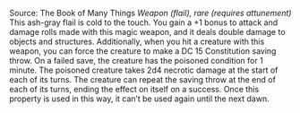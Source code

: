Source: The Book of Many Things
*Weapon (flail), rare (requires attunement)*
This ash-gray flail is cold to the touch. You gain a +1 bonus to attack and damage rolls made with this magic weapon, and it deals double damage to objects and structures.
Additionally, when you hit a creature with this weapon, you can force the creature to make a DC 15 Constitution saving throw. On a failed save, the creature has the poisoned condition for 1 minute. The poisoned creature takes 2d4 necrotic damage at the start of each of its turns. The creature can repeat the saving throw at the end of each of its turns, ending the effect on itself on a success. Once this property is used in this way, it can’t be used again until the next dawn.